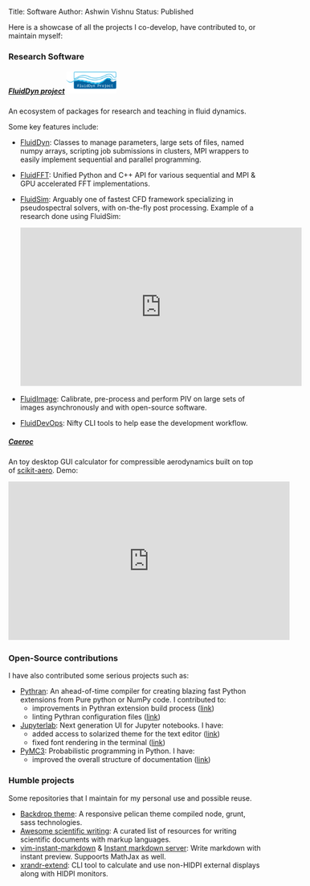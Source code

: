 Title: Software
Author: Ashwin Vishnu
Status: Published

Here is a showcase of all the projects I co-develop, have contributed to, or
maintain myself:

### Research Software

##### [FluidDyn project](https://fluiddyn.bitbucket.io) <img src="../images/logo_fluiddyn_rect.png" width="100">

An ecosystem of packages for research and teaching in fluid dynamics.

Some key features include:

* [FluidDyn](https://fluiddyn.readthedocs.io): Classes to manage parameters,
  large sets of files, named numpy arrays, scripting job submissions in
  clusters, MPI wrappers to easily implement sequential and parallel
  programming.
* [FluidFFT](https://fluidfft.readthedocs.io): Unified Python and C++ API for
  various sequential and MPI & GPU accelerated FFT implementations.
* [FluidSim](https://fluidsim.readthedocs.io): Arguably one of fastest
  CFD framework specializing in pseudospectral solvers, with on-the-fly post
  processing. Example of a research done using FluidSim:

  <iframe width="560" height="315"
  src="https://www.youtube-nocookie.com/embed/QHKBOQQJ8XE" frameborder="0"
  allow="accelerometer; autoplay; encrypted-media; gyroscope;
  picture-in-picture" allowfullscreen></iframe>

* [FluidImage](https://fluidimage.readthedocs.io): Calibrate, pre-process and
  perform PIV on large sets of images asynchronously and with open-source
  software.
* [FluidDevOps](https://bitbucket.org/fluiddyn/fluiddevops): Nifty CLI tools to
  help ease the development workflow.

##### [Caeroc](https://github.com/ashwinvis/caeroc)

An toy desktop GUI calculator for compressible aerodynamics built on top of
[scikit-aero](https://github.com/AeroPython/scikit-aero). Demo:

<iframe width="560" height="315" sandbox="allow-same-origin allow-scripts"
src="https://peertube.social/videos/embed/2663f4b3-7c0a-4283-ac8b-9f864187d775"
frameborder="0" allowfullscreen></iframe>


### Open-Source contributions

I have also contributed some serious projects such as:

* [Pythran](https://pythran.readthedocs.io): An ahead-of-time compiler for
  creating blazing fast Python extensions from Pure python or NumPy code. I
  contributed to:
    - improvements in Pythran extension build process
      ([link](https://github.com/serge-sans-paille/pythran/pull/941))
    - linting Pythran configuration files
       ([link](https://github.com/serge-sans-paille/pythran/pull/1145))
* [Jupyterlab](https://jupyterlabe.readthedocs.io): Next generation UI for
  Jupyter notebooks. I have:
     - added access to solarized theme for the text editor
       ([link](https://github.com/jupyterlab/jupyterlab/pull/4445))
     - fixed font rendering in the terminal
       ([link](https://github.com/jupyterlab/jupyterlab/pull/5732))
* [PyMC3](https://github.com/ashwinvis/pymc3): Probabilistic programming in
  Python. I have:
     - improved the overall structure of documentation
       ([link](https://github.com/pymc-devs/pymc3/pull/3303))


### Humble projects

Some repositories that I maintain for my personal use and possible reuse.

* [Backdrop theme](https://github.com/ashwinvis/backdrop-theme): A responsive
  pelican theme compiled node, grunt, sass technologies.
* [Awesome scientific
  writing](https://github.com/ashwinvis/awesome-scientific-writing): A curated
  list of resources for writing scientific documents with markup languages.
* [vim-instant-markdown](https://github.com/ashwinvis/vim-instant-markdown) &
  [Instant markdown server](https://github.com/ashwinvis/instant-markdown-d):
  Write markdown with instant preview. Suppoorts MathJax as well.
* [xrandr-extend](https://github.com/ashwinvis/xrandr-extend): CLI tool to
  calculate and use non-HIDPI external displays along with HIDPI monitors.
